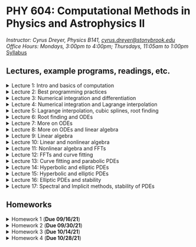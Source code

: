 # PHY 604: Computational Methods in Physics and Astrophysics II
*Instructor: Cyrus Dreyer, Physics B141, cyrus.dreyer@stonybrook.edu*  
*Office Hours: Mondays, 3:00pm to 4:00pm; Thursdays, 11:05am to 1:00pm*  
[Syllabus](./Teaching/Phys604_Fall2021/PHY604_Fall2021_Dreyer.pdf)

## Lectures, example programs, readings, etc.

<details>
  <summary>Lecture 1: Intro and basics of computation</summary>

<ul>
  <li><a href="./Teaching/Phys604_Fall2021/Lecture1/Lecture1.pdf" target="_blank" rel="noopener noreferrer">Lecture 1 slides</a> </li>
  <li> Readings: </li>
  <ul>
  <li> <a href="https://dl.acm.org/doi/10.1145/103162.103163" target="_blank" rel="noopener noreferrer">What every computer scientist should know about floating-point arithmetic</a> </li>
  <li> <a href="https://en.wikipedia.org/wiki/Floating-point_arithmetic" target="_blank" rel="noopener noreferrer">Wikipedia page on the Floating Point</a> </li>
  <li> <a href="https://en.wikipedia.org/wiki/Kahan_summation_algorithm" target="_blank" rel="noopener noreferrer">Wikipedia page on the Kahan Summation Algorithm</a> </li>
  </ul>
  <li> Example programs: </li>
       <ul>
         <li><a href="./Teaching/Phys604_Fall2021/Lecture1/factorial.f08" target="_blank" rel="noopener noreferrer">Fortran program for calcuating factorial</a> </li>
         <li><a href="./Teaching/Phys604_Fall2021/Lecture1/factorial.py" target="_blank" rel="noopener noreferrer">Python program for calcuating factorial</a> </li>
         <li><a href="./Teaching/Phys604_Fall2021/Lecture1/machine_e.f08" target="_blank" rel="noopener noreferrer">Fortran program for finding machine $\epsilon$</a> </li>
	 <li> <a href="./Teaching/Phys604_Fall2021/Lecture1/exp.f08" target="_blank" rel="noopener noreferrer">Fortran program for calculating an expoential via Taylor expansion</a> </li>
</ul>
</ul>
</details>

<details>
  <summary>Lecture 2: Best programming practices</summary>

<ul>
  <li><a href="./Teaching/Phys604_Fall2021/Lecture2/Lecture2.pdf" target="_blank" rel="noopener noreferrer">Lecture 2 slides</a> </li>
  <li> Readings: </li>
  <ul>
  <li> <a href="https://en.wikipedia.org/wiki/Make_(software)" target="_blank" rel="noopener noreferrer">Wikipedia artical on makefiles</a> </li>
  <li> <a href="https://git-scm.com/book/en/v2" target="_blank" rel="noopener noreferrer">Pro Git online book</a> </li>
  <li> <a href="https://www.fortran90.org/src/best-practices.html" target="_blank" rel="noopener noreferrer">Fortran best practices</a> </li>
  <li> <a href="https://arxiv.org/pdf/1609.00037.pdf">Good Enough Practices in Scientific Computing</a> </li>
  </ul>
  <li> Example programs: </li>
       <ul>
         <li><a href="./Teaching/Phys604_Fall2021/Lecture2/makefile_example.tar.gz" target="_blank" rel="noopener noreferrer">Fortran makefile example</a> </li>
         <li><a href="./Teaching/Phys604_Fall2021/Lecture2/matrix_inv_tst.py" target="_blank" rel="noopener noreferrer">Python matrix inversion unit test example</a> </li>
	 <li> <a href="./Teaching/Phys604_Fall2021/Lecture2/bounds.cpp" target="_blank" download rel="noopener noreferrer">C++ program that runs over bounds</a> </li>
</ul>
</ul>
</details>

<details>
  <summary>Lecture 3: Numerical integration and differentiation</summary>

<ul>
  <li><a href="./Teaching/Phys604_Fall2021/Lecture3/Lecture3.pdf" target="_blank" rel="noopener noreferrer">Lecture 3 slides</a> </li>
  <li> Readings: </li>
  <ul>
  <li> <a href="https://en.wikipedia.org/wiki/Finite_difference_coefficient" target="_blank" rel="noopener noreferrer">Wikipedia page of finite difference coefficients</a> </li>
  <li> <a href="http://www.holoborodko.com/pavel/numerical-methods/numerical-derivative/central-differences/" target="_blank" rel="noopener noreferrer">Blog on numerical differentiation</a> </li>
  </ul>
  <li> Example programs: </li>
       <ul>
         <li><a href="./Teaching/Phys604_Fall2021/Lecture3/Finite_diff_deriv.ipynb" target="_blank" rel="noopener noreferrer">Jupyter notebook exploring numerical differentiation of exp(x)</a> </li>
         <li><a href="./Teaching/Phys604_Fall2021/Lecture3/fres_int_multi_file.tar.gz" target="_blank" rel="noopener noreferrer">Fortran program to compare NC quadrature numerical Fresnel integration</a> </li>
</ul>
</ul>
</details>

<details>
  <summary>Lecture 4: Numerical integration and Lagrange interpolation</summary>

<ul>
  <li><a href="./Teaching/Phys604_Fall2021/Lecture4/Lecture4.pdf" target="_blank" rel="noopener noreferrer">Lecture 4 slides</a> </li>
  <li> Readings: </li>
  <ul>
  <li> <a href="https://en.wikipedia.org/wiki/Chebyshev_nodes" target="_blank" rel="noopener noreferrer">Wikipedia article on Chebyshev nodes</a> </li>
  <li> <a href="https://people.maths.ox.ac.uk/trefethen/mythspaper.pdf" target="_blank" rel="noopener noreferrer">Myths about polynomial interpolation</a> </li>
  </ul>
  <li> Example programs: </li>
       <ul>
         <li><a href="./Teaching/Phys604_Fall2021/Lecture4/lagrange_poly.ipynb" target="_blank" rel="noopener noreferrer">Jupyter notebook exploring Lagrange Polynomial interpolation</a> </li>
</ul>
</ul>
</details>

<details>
  <summary>Lecture 5: Lagrange interpolation, cubic splines, root finding </summary>

<ul>
  <li><a href="./Teaching/Phys604_Fall2021/Lecture5/Lecture5.pdf" target="_blank" rel="noopener noreferrer">Lecture 5 slides</a> </li>
  <li> Readings: </li>
  <ul>
  <li> <a href="https://en.wikipedia.org/wiki/Root-finding_algorithms" target="_blank" rel="noopener noreferrer">Wikipedia page on root finding</a> </li>
  </ul>
  <li> Example programs: </li>
       <ul>
         <li><a href="./Teaching/Phys604_Fall2021/Lecture5/cubic_spline.ipynb" target="_blank" rel="noopener noreferrer">Jupyter notebook exploring cubic splines</a> </li>
         <li><a href="./Teaching/Phys604_Fall2021/Lecture5/NR_root.f08" target="_blank" rel="noopener noreferrer">Fortran program implementing an example of the Newton-Raphson method</a> </li>
</ul>
</ul>
</details>

<details>
  <summary>Lecture 6: Root finding and ODEs </summary>

<ul>
  <li><a href="./Teaching/Phys604_Fall2021/Lecture6/Lecture6.pdf" target="_blank" rel="noopener noreferrer">Lecture 6 slides</a> </li>
  <li> Example programs: </li>
       <ul>
         <li><a href="./Teaching/Phys604_Fall2021/Lecture6/euler_orbit.f08" target="_blank" rel="noopener noreferrer">Fortran implementation of Euler method for orbital problem</a> </li>
         <li><a href="./Teaching/Phys604_Fall2021/Lecture6/rk2_orbit.f08" target="_blank" rel="noopener noreferrer">Fortran implementation of 2nd order RK method for orbital problem</a> </li>
         <li><a href="./Teaching/Phys604_Fall2021/Lecture6/rk4_orbit.f08" target="_blank" rel="noopener noreferrer">Fortran implementation of 4th order RK method for orbital problem</a> </li>
	<li><a href="./Teaching/Phys604_Fall2021/Lecture6/adapt_rk4.tar.gz" target="_blank" rel="noopener noreferrer">Fortran implementation of 4th order adaptive RK method for orbital problem</a> </li>

</ul>
</ul>
</details>

<details>
  <summary>Lecture 7: More on ODEs </summary>

<ul>
  <li><a href="./Teaching/Phys604_Fall2021/Lecture7/Lecture7.pdf" target="_blank" rel="noopener noreferrer">Lecture 7 slides</a> </li>
</ul>

</details>


<details>
  <summary>Lecture 8: More on ODEs and linear algebra </summary>
  
<ul>
  <li><a href="./Teaching/Phys604_Fall2021/Lecture8/Lecture8.pdf" target="_blank" rel="noopener noreferrer">Lecture 8 slides</a> </li>
  <li> Example programs: </li>
       <ul>
         <li><a href="./Teaching/Phys604_Fall2021/Lecture8/Bulirsch_Stoer_orbit.tar.gz" target="_blank" rel="noopener noreferrer">Fortran implementation of Bulirsch-Stoer method for orbital problem</a> </li>
         <li><a href="./Teaching/Phys604_Fall2021/Lecture8/thrown_ball.ipynb" target="_blank" rel="noopener noreferrer">Jupyter notebook for thrown ball boundary-value problem</a> </li>
         <li><a href="./Teaching/Phys604_Fall2021/Lecture8/square_well.ipynb" target="_blank" rel="noopener noreferrer">Jupyter notebook for 1D Schrodinger equation in a well</a> </li>
	<li><a href="./Teaching/Phys604_Fall2021/Lecture8/Matrix_manipulations.ipynb" target="_blank" rel="noopener noreferrer">Jupyter notebook for Laplace expansion and Cramer's rule</a> </li>
	<li><a href="./Teaching/Phys604_Fall2021/Lecture8/gauss_elimination.ipynb" target="_blank" rel="noopener noreferrer">Jupyter notebook for Gaussian elimination and applications</a> </li>

</ul>
</ul>
</details>

<details>
  <summary>Lecture 9: Linear algebra </summary>
  
<ul>
  <li><a href="./Teaching/Phys604_Fall2021/Lecture9/Lecture9.pdf" target="_blank" rel="noopener noreferrer">Lecture 9 slides</a> </li>
</ul>
</details>

<details>
  <summary>Lecture 10: Linear and nonlinear algebra </summary>
  
<ul>
  <li><a href="./Teaching/Phys604_Fall2021/Lecture10/Lecture10.pdf" target="_blank" rel="noopener noreferrer">Lecture 10 slides</a> </li>
  <li> Readings: </li>
  <ul>
  <li><a href="./Teaching/Phys604_Fall2021/Lecture10/painless-conjugate-gradient.pdf" target="_blank" rel="noopener noreferrer">“An Introduction to the Conjugate Gradient Method Without the Agonizing Pain,” Jonathan Richard Shewchuk</a> </li>
  </ul>
  <li> Example programs: </li>
       <ul>
         <li><a href="./Teaching/Phys604_Fall2021/Lecture10/Jacobi_Method.ipynb" target="_blank" rel="noopener noreferrer">Jupyter notebook: Jacobi Method</a> </li>
         <li><a href="./Teaching/Phys604_Fall2021/Lecture10/QR_decomp.ipynb" target="_blank" rel="noopener noreferrer">Jupyter notebook: QR decomposition</a> </li>
         <li><a href="./Teaching/Phys604_Fall2021/Lecture10/LorenzSteadyState.ipynb" target="_blank" rel="noopener noreferrer">Jupyter notebook: Finding the steady state of the Lorenz system</a> </li>
	<li><a href="./Teaching/Phys604_Fall2021/Lecture10/Steep_descent.ipynb" target="_blank" rel="noopener noreferrer">Jupyter notebook: Steepest descent example</a> </li>
	
</ul>
</ul>
</details>

<details>
  <summary>Lecture 11: Nonlinear algebra and FFTs </summary>
  
<ul>
  <li><a href="./Teaching/Phys604_Fall2021/Lecture11/Lecture11.pdf" target="_blank" rel="noopener noreferrer">Lecture 11 slides</a> </li>
  <li> Readings: </li>
  <ul>
  <li><a href="https://en.wikipedia.org/wiki/Discrete_Fourier_transform" target="_blank" rel="noopener noreferrer">Wikipedia page on DFT</a> </li>
  </ul>
  <li> Example programs: </li>
       <ul>
         <li><a href="./Teaching/Phys604_Fall2021/Lecture11/dft.ipynb" target="_blank" rel="noopener noreferrer">Jupyter notebook: Discrete Fourier Transform</a> </li>
         <li><a href="./Teaching/Phys604_Fall2021/Lecture11/fft.ipynb" target="_blank" rel="noopener noreferrer">Jupyter notebook: Fast Fourier Transform</a> </li>
	
</ul>
</ul>
</details>

<details>
  <summary>Lecture 12: FFTs and curve fitting </summary>
  
<ul>
  <li><a href="./Teaching/Phys604_Fall2021/Lecture12/Lecture12.pdf" target="_blank" rel="noopener noreferrer">Lecture 12 slides</a> </li>
  <li> Readings: </li>
  <ul>
  <li><a href="https://en.wikipedia.org/wiki/Variance" target="_blank" rel="noopener noreferrer">Wikipedia page on Variance</a> </li>
  <li><a href="https://en.wikipedia.org/wiki/Propagation_of_uncertainty" target="_blank" rel="noopener noreferrer">Wikipedia page on propagation of errors</a> </li>
  </ul>
  <li> Example programs: </li>
       <ul>
         <li><a href="./Teaching/Phys604_Fall2021/Lecture12/least_square.ipynb" target="_blank" rel="noopener noreferrer">Jupyter notebook: Least Squares</a> </li>
	
</ul>
</ul>
</details>

<details>
  <summary>Lecture 13: Curve fitting and parabolic PDEs</summary>
  
<ul>
  <li><a href="./Teaching/Phys604_Fall2021/Lecture13/Lecture13.pdf" target="_blank" rel="noopener noreferrer">Lecture 13 slides</a> </li>
  <li> Example programs: </li>
       <ul>
         <li><a href="./Teaching/Phys604_Fall2021/Lecture13/Diffusion_FTCS.ipynb" target="_blank" rel="noopener noreferrer">Jupyter notebook: Diffusion equations solved with FTCS</a> </li>
	
</ul>
</ul>
</details>

<details>
  <summary>Lecture 14: Hyperbolic and elliptic PDEs </summary>

<ul>
  <li><a href="./Teaching/Phys604_Fall2021/Lecture14/Lecture14.pdf" target="_blank" rel="noopener noreferrer">Lecture 14 slides</a> </li>
  <li> Readings: </li>
  <ul>
  <li><a href="http://bender.astro.sunysb.edu/hydro_by_example/CompHydroTutorial.pdf">Mike Zingale's notes on computational hydrodynamics</a> </li>
  </ul>
  <li> Example programs: </li>
       <ul>
         <li><a href="./Teaching/Phys604_Fall2021/Lecture14/advect.ipynb" target="_blank" rel="noopener noreferrer">Jupyter notebook: Solving the advection equation</a> </li>
         <li><a href="./Teaching/Phys604_Fall2021/Lecture14/traffic.ipynb" target="_blank" rel="noopener noreferrer">Jupyter notebook: Solving the inviscid Burger's equation for traffic flow</a> </li>

</ul>
</ul>
</details>

<details>
  <summary>Lecture 15: Hyperbolic and elliptic PDEs </summary>

<ul>
  <li><a href="./Teaching/Phys604_Fall2021/Lecture15/Lecture15.pdf" target="_blank" rel="noopener noreferrer">Lecture 15 slides</a> </li>
</ul>
</details>

<details>
  <summary>Lecture 16: Elliptic PDEs and stability </summary>

<ul>
  <li><a href="./Teaching/Phys604_Fall2021/Lecture16/Lecture16.pdf" target="_blank" rel="noopener noreferrer">Lecture 16 slides</a> </li>
  <li> Example programs: </li>
       <ul>
         <li><a href="./Teaching/Phys604_Fall2021/Lecture16/spectral_dipole.ipynb" target="_blank" rel="noopener noreferrer">Jupyter notebook: Solving the Poisson equation of a dipole with spectral methods</a> </li>

</ul>
</ul>
</details>

<details>
  <summary>Lecture 17: Spectral and Implicit methods, stability of  PDEs </summary>

<ul>
  <li><a href="./Teaching/Phys604_Fall2021/Lecture17/Lecture17.pdf" target="_blank" rel="noopener noreferrer">Lecture 17 slides</a> </li>
  <li> Example programs: </li>
       <ul>
         <li><a href="./Teaching/Phys604_Fall2021/Lecture17/CN_schro.ipynb" target="_blank" rel="noopener noreferrer">Jupyter notebook: Solving the Schrodinger equation with Crank-Nicolson</a> </li>
         <li><a href="./Teaching/Phys604_Fall2021/Lecture17/CN_schro_no_inv.ipynb" target="_blank" rel="noopener noreferrer">Jupyter notebook: Solving the Schrodinger equation with Crank-Nicolson, avoiding matrix inversion</a> </li>

</ul>
</ul>
</details>


## Homeworks

<details>
  <summary>Homework 1 (<b>Due 09/16/21</b>)</summary>

<ul>
  <li><a href="./Teaching/Phys604_Fall2021/Homework1/homework1.pdf" target="_blank" rel="noopener noreferrer">Homework 1</a> </li>
  <li><a href="https://github.com/Dreyer-Research-Group/Dreyer-Research-Group.github.io/blob/main/Teaching/Phys604_Fall2021/Homework1/README.md">Instructions</a> </li>
</ul>
</details>
<details>
  <summary>Homework 2 (<b>Due 09/30/21</b>)</summary>

<ul>
  <li><a href="./Teaching/Phys604_Fall2021/Homework2/homework2.pdf" target="_blank" rel="noopener noreferrer">Homework 2</a> </li>
  <li><a href="./Teaching/Phys604_Fall2021/Homework2/README.md">Instructions</a> </li>
</ul>
</details>
<details>
  <summary>Homework 3 (<b>Due 10/14/21</b>)</summary>

<ul>
  <li><a href="./Teaching/Phys604_Fall2021/Homework3/homework3.pdf" target="_blank" rel="noopener noreferrer">Homework 3</a> </li>
  <li><a href="./Teaching/Phys604_Fall2021/Homework3/README.md">Instructions</a> </li>
</ul>
</details>
<details>
  <summary>Homework 4 (<b>Due 10/28/21</b>)</summary>

<ul>
  <li><a href="./Teaching/Phys604_Fall2021/Homework4/homework4.pdf" target="_blank" rel="noopener noreferrer">Homework 4</a> </li>
  <li><a href="./Teaching/Phys604_Fall2021/Homework4/README.md">Instructions</a> </li>
</ul>
</details>